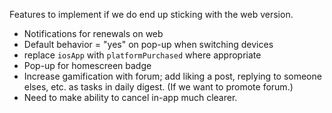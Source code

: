 Features to implement if we do end up sticking with the web version. 

* Notifications for renewals on web
* Default behavior = "yes" on pop-up when switching devices
* replace `iosApp` with `platformPurchased` where appropriate
* Pop-up for homescreen badge
* Increase gamification with forum; add liking a post, replying to someone elses, etc. as tasks in daily digest. (If we want to promote forum.)
* Need to make ability to cancel in-app much clearer. 